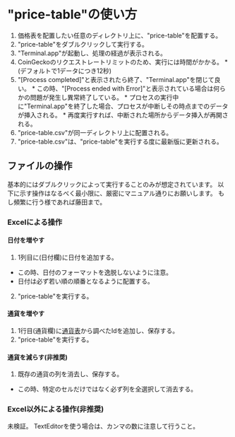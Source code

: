 # "price-table"の使い方
1. 価格表を配置したい任意のディレクトリ上に、"price-table"を配置する。
2. "price-table"をダブルクリックして実行する。
  1. "Terminal.app"が起動し、処理の経過が表示される。
  2. CoinGeckoのリクエストレートリミットのため、実行には時間がかかる。
    * (デフォルトで1データにつき12秒)
  3. "[Process completed]"と表示されたら終了、"Terminal.app"を閉じて良い。
    * この時、"[Process ended with Error]"と表示されている場合は何らかの問題が発生し異常終了している。
    * プロセスの実行中に"Terminal.app"を終了した場合、プロセスが中断しその時点までのデータが挿入される。
    * 再度実行すれば、中断された場所からデータ挿入が再開される。
3. "price-table.csv"が同一ディレクトリ上に配置される。
4. "price-table.csv"は、"price-table"を実行する度に最新版に更新される。

## ファイルの操作
基本的にはダブルクリックによって実行することのみが想定されています。
以下に示す操作はなるべく最小限に、厳密にマニュアル通りにお願いします。
もし頻繁に行う様であれば藤田まで。

### Excelによる操作
#### 日付を増やす
1. 1列目に(日付欄)に日付を追加する。
  * この時、日付のフォーマットを逸脱しないように注意。
  * 日付は必ず若い順の順番となるように配置する。
2. "price-table"を実行する。

#### 通貨を増やす
1. 1行目(通貨欄)に[通貨表](https://docs.google.com/spreadsheets/d/1wTTuxXt8n9q7C4NDXqQpI3wpKu1_5bGVmP9Xz0XGSyU/edit?gid=0#gid=0)から調べたIdを追加し、保存する。
2. "price-table"を実行する。

#### 通貨を減らす(非推奨)
1. 既存の通貨の列を消去し、保存する。
  * この時、特定のセルだけではなく必ず列を全選択して消去する。

### Excel以外による操作(非推奨)
未検証。
TextEditorを使う場合は、カンマの数に注意して行うこと。